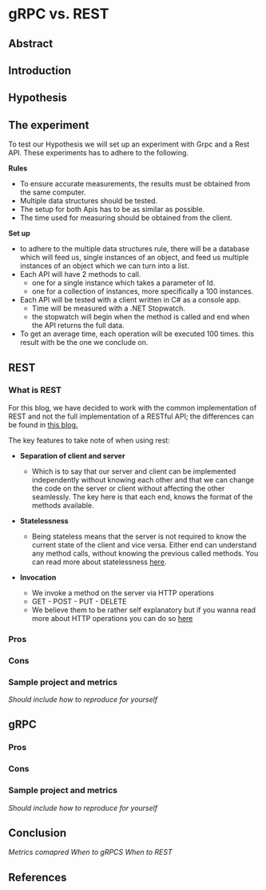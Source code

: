 # gRPC vs. REST

## Abstract

## Introduction

## Hypothesis

## The experiment
To test our Hypothesis we will set up an experiment with Grpc and a Rest API.
These experiments has to adhere to the following.

**Rules**
* To ensure accurate measurements, the results must be obtained from the same computer.
* Multiple data structures should be tested.
* The setup for both Apis has to be as similar as possible.
* The time used for measuring should be obtained from the client.

**Set up**
* to adhere to the multiple data structures rule, there will be a database which will feed us, single instances of an object, and feed us multiple instances of an object which we can turn into a list.
* Each API will have 2 methods to call. 
    * one for a single instance which takes a parameter of Id.
    * one for a collection of instances, more specifically a 100 instances.
* Each API will be tested with a client written in C# as a console app.
    * Time will be measured with a .NET Stopwatch.
    * the stopwatch will begin when the method is called and end when the API returns the full data.
* To get an average time, each operation will be executed 100 times. this result with be the one we conclude on.

## REST

### What is REST
For this blog, we have decided to work with the common implementation of REST and not the full implementation of a RESTful API; the differences can be found in [this blog.](https://blog.ndepend.com/rest-vs-restful/)

The key features to take note of when using rest:
* **Separation of client and server** 
    * Which is to say that our server and client can be implemented independently without knowing each other and that we can change the code on the server or client without affecting the other seamlessly.
    The key here is that each end, knows the format of the methods available.

* **Statelessness**
    * Being stateless means that the server is not required to know the current state of the client and vice versa. Either end can understand any method calls, without knowing the previous called methods. You can read more about statelessness [here](https://restfulapi.net/statelessness/).
* **Invocation**
    * We invoke a method on the server via HTTP operations
    * GET - POST - PUT - DELETE
    * We believe them to be rather self explanatory but if you wanna read more about HTTP operations you can do so [here](https://www.restapitutorial.com/lessons/httpmethods.html)




 



### Pros

### Cons

### Sample project and metrics
_Should include how to reproduce for yourself_

## gRPC

### Pros

### Cons

### Sample project and metrics
_Should include how to reproduce for yourself_

## Conclusion
_Metrics comapred_
_When to gRPCS_
_When to REST_

## References


